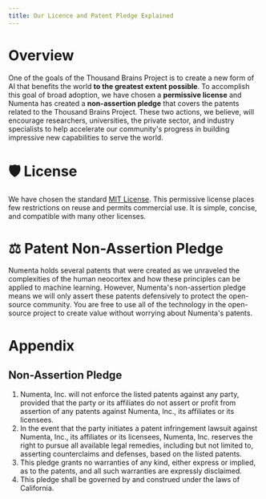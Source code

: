 ```yaml
---
title: Our Licence and Patent Pledge Explained
---
```

# Overview

One of the goals of the Thousand Brains Project is to create a new form of AI that benefits the world **to the greatest extent possible**. To accomplish this goal of broad adoption, we have chosen a **permissive license** and Numenta has created a **non-assertion pledge** that covers the patents related to the Thousand Brains Project. These two actions, we believe, will encourage researchers, universities, the private sector, and industry specialists to help accelerate our community's progress in building impressive new capabilities to serve the world.

# 🛡️ License

We have chosen the standard [MIT License](https://github.com/thousandbrainsproject/tbp.monty/blob/main/LICENSE). This permissive license places few restrictions on reuse and permits commercial use. It is simple, concise, and compatible with many other licenses.

# ⚖️ Patent Non-Assertion Pledge

Numenta holds several patents that were created as we unraveled the complexities of the human neocortex and how these principles can be applied to machine learning. However, Numenta's non-assertion pledge means we will only assert these patents defensively to protect the open-source community.  You are free to use all of the technology in the open-source project to create value without worrying about Numenta's patents.

# Appendix

## Non-Assertion Pledge

1. Numenta, Inc. will not enforce the listed patents against any party, provided that the party or its affiliates do not assert or profit from assertion of any patents against Numenta, Inc., its affiliates or its licensees.  
2. In the event that the party initiates a patent infringement lawsuit against Numenta, Inc., its affiliates or its licensees, Numenta, Inc. reserves the right to pursue all available legal remedies, including but not limited to, asserting counterclaims and defenses, based on the listed patents.  
3. This pledge grants no warranties of any kind, either express or implied, as to the patents, and all such warranties are expressly disclaimed.  
4. This pledge shall be governed by and construed under the laws of California.